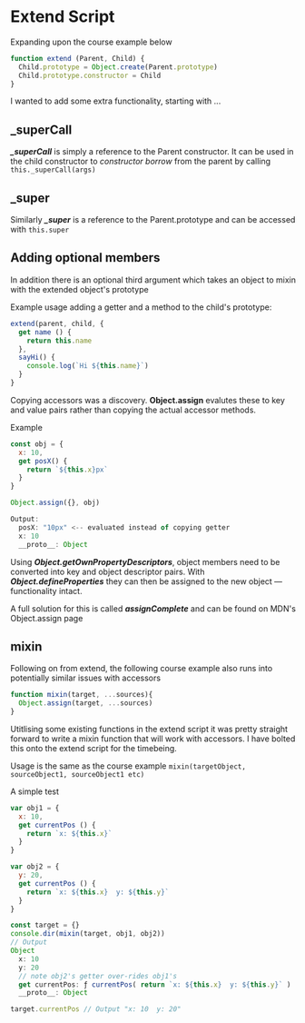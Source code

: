 # Extend Script
Expanding upon the course example below
```js
function extend (Parent, Child) {
  Child.prototype = Object.create(Parent.prototype)
  Child.prototype.constructor = Child
}
```
I wanted to add some extra functionality, starting with ...

## _superCall
***_superCall*** is simply a reference to the Parent constructor. It can be used in the child constructor to *constructor borrow* from the parent by calling `this._superCall(args)`

## _super
Similarly ***_super*** is a reference to the Parent.prototype and can be accessed with `this.super`

## Adding optional members
In addition there is an optional third argument which takes an object to mixin with the extended object's prototype

Example usage adding a getter and a method to the child's prototype:

```js
extend(parent, child, {
  get name () {
    return this.name
  },
  sayHi() {
    console.log(`Hi ${this.name}`)
  }
}
```

Copying accessors was a discovery. **Object.assign** evalutes these to key and value pairs rather than copying the actual accessor methods.

Example
```js
const obj = {
  x: 10,
  get posX() {
    return `${this.x}px`
  }
}

Object.assign({}, obj)

Output:
  posX: "10px" <-- evaluated instead of copying getter
  x: 10
  __proto__: Object
```

Using ***Object.getOwnPropertyDescriptors***, object members need to be converted into key and object descriptor pairs. With ***Object.defineProperties*** they can then be assigned to the new object — functionality intact.

A full solution for this is called ***assignComplete*** and can be found on MDN's Object.assign page

## mixin

Following on from extend, the following course example also runs into potentially similar issues with accessors

```js
function mixin(target, ...sources){
  Object.assign(target, ...sources)
}
```
Utitlising some existing functions in the extend script it was pretty straight forward to write a mixin function that will work with accessors. I have bolted this onto the extend script for the timebeing.

Usage is the same as the course example `mixin(targetObject, sourceObject1, sourceObject1 etc)`

A simple test
```js
var obj1 = {
  x: 10,
  get currentPos () {
    return `x: ${this.x}`
  }
}

var obj2 = {
  y: 20,
  get currentPos () {
    return `x: ${this.x}  y: ${this.y}`
  }
}

const target = {}
console.dir(mixin(target, obj1, obj2))
// Output
Object
  x: 10
  y: 20
  // note obj2's getter over-rides obj1's
  get currentPos: ƒ currentPos( return `x: ${this.x}  y: ${this.y}` )
  __proto__: Object

target.currentPos // Output "x: 10  y: 20"
```
